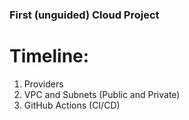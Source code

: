 ### First (unguided) Cloud Project

# Timeline:
1. Providers
2. VPC and Subnets (Public and Private)
3. GitHub Actions (CI/CD)